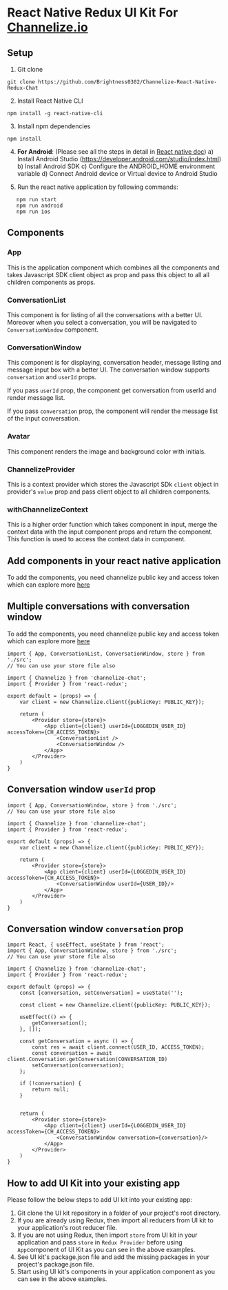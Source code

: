# React Native Redux UI Kit For [Channelize.io](https://channelize.io)

## Setup
1. Git clone
```
git clone https://github.com/Brightness0302/Channelize-React-Native-Redux-Chat
```

2. Install React Native CLI
  ```
npm install -g react-native-cli
  ```
3. Install npm dependencies
```
npm install
```
4. **For Android**: (Please see all the steps in detail in [React native doc](https://reactnative.dev/docs/environment-setup)) 
   a) Install Android Studio (https://developer.android.com/studio/index.html)
   b) Install Android SDK
   c) Configure the ANDROID_HOME environment variable
   d) Connect Android device or Virtual device to Android Studio

5. Run the react native application by following commands:

```
   npm run start
   npm run android
   npm run ios

```

## Components
### App

This is the application component which combines all the components and takes Javascript SDK client object as prop and pass this object to all all children components as props.

### ConversationList

This component is for listing of all the conversations with a better UI. Moreover when you select a conversation, you will be navigated to `ConversationWindow` component.

### ConversationWindow
This component is for displaying, conversation header, message listing and message input box with a better UI. The conversation window supports `conversation` and `userId` props.

If you pass `userId` prop, the component get conversation from userId and render message list.

If you pass `conversation` prop, the component will render the message list of the input conversation.

### Avatar
This component renders the image and background color with initials.

### ChannelizeProvider
This is a context provider which stores the Javascript SDk `client` object in provider's `value` prop and pass client object to all children components.

### withChannelizeContext
This is a higher order function which takes component in input, merge the context data with the input component props and return the component. This function is used to access the context data in component.

## Add components in your react native application
To add the components, you need channelize public key and access token which can explore more [here](https://docs.channelize.io/platform-api-authentication-public/)

## Multiple conversations with conversation window

 To add the components, you need channelize public key and access token which can explore more [here](https://docs.channelize.io/platform-api-authentication-public/)

```
import { App, ConversationList, ConversationWindow, store } from './src';
// You can use your store file also

import { Channelize } from 'channelize-chat';
import { Provider } from 'react-redux';

export default = (props) => {
    var client = new Channelize.client({publicKey: PUBLIC_KEY});

    return (
        <Provider store={store}>
            <App client={client} userId={LOGGEDIN_USER_ID} accessToken={CH_ACCESS_TOKEN}>
                <ConversationList />
                <ConversationWindow />
            </App>
        </Provider>
    )
}
```

## Conversation window `userId` prop

```
import { App, ConversationWindow, store } from './src';
// You can use your store file also

import { Channelize } from 'channelize-chat';
import { Provider } from 'react-redux';

export default (props) => {
    var client = new Channelize.client({publicKey: PUBLIC_KEY});

    return (
        <Provider store={store}>
            <App client={client} userId={LOGGEDIN_USER_ID} accessToken={CH_ACCESS_TOKEN}>
                <ConversationWindow userId={USER_ID}/>
            </App>
        </Provider>
    )
}
```

## Conversation window `conversation` prop

```
import React, { useEffect, useState } from 'react';
import { App, ConversationWindow, store } from './src';
// You can use your store file also

import { Channelize } from 'channelize-chat';
import { Provider } from 'react-redux';

export default (props) => {
    const [conversation, setConversation] = useState('');

    const client = new Channelize.client({publicKey: PUBLIC_KEY});

    useEffect(() => {
        getConversation();
    }, []);

    const getConversation = async () => {
        const res = await client.connect(USER_ID, ACCESS_TOKEN);
        const conversation = await client.Conversation.getConversation(CONVERSATION_ID)
        setConversation(conversation);
    };

    if (!conversation) {
        return null;
    }


    return (
        <Provider store={store}>
            <App client={client} userId={LOGGEDIN_USER_ID} accessToken={CH_ACCESS_TOKEN}>
                <ConversationWindow conversation={conversation}/>
            </App>
        </Provider>
    )
}
```
## How to add UI Kit into your existing app
Please follow the below steps to add UI kit into your existing app:
1. Git clone the UI kit repository in a folder of your project's root directory.
2. If you are already using Redux, then import all reducers from UI kit to your application's root reducer file.
3. If you are not using Redux, then import `store` from UI kit in your application and pass `store` in `Redux Provider` before using `App`component of UI Kit as you can see in the above examples.
4. See UI kit's package.json file and add the missing packages in your project's package.json file.
5. Start using UI kit's components in your application component as you can see in the above examples.
